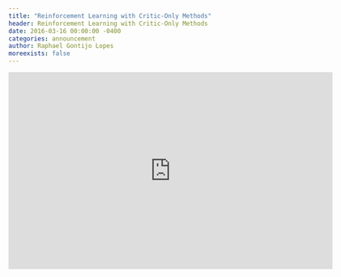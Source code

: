 ```yaml
---
title: "Reinforcement Learning with Critic-Only Methods"
header: Reinforcement Learning with Critic-Only Methods
date: 2016-03-16 00:00:00 -0400
categories: announcement
author: Raphael Gontijo Lopes
moreexists: false
---
```

<!-- embedded slides should have width="640" height="389" -->
<div class="has-text-centered" style="width:100%;"><iframe src="https://docs.google.com/presentation/d/16BDyjb9wXyqGSRgMQTtu9gwFDLpI6HBklo0I5YWNGRo/embed?start=false&loop=false&delayms=3000" frameborder="0" width="640" height="389" allowfullscreen="true" mozallowfullscreen="true" webkitallowfullscreen="true"></iframe></div>
